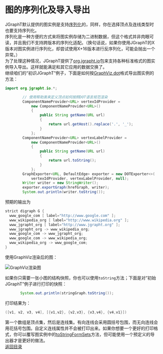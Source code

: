 # 图的序列化及导入导出  
JGraphT默认提供的图实例是支持[序列化](https://docs.oracle.com/javase/8/docs/api/java/io/Serializable.html)的，同样，你在选择顶点及连线类型时也要支持序列化。  
序列化是一种方便的方式来将图实例存储为二进制数据，但这个格式并非肉眼可读，并且我们不支持跨版本的序列化适配。（换句话说，如果你使用JGraphT的X版本对图实例进行序列化，却尝试使用X+16版本进行反序列化，可能会抛出一个异常。）  
为了处理这种情况，JGraphT提供了[org.jgrapht.io](https://jgrapht.org/javadoc/org/jgrapht/io/package-summary.html)包来支持各种标准格式的图实例导入导出。这样就能满足和其它应用的数据交换了。  
继续咱们的“初识JGraphT”例子，下面是如何按[GraphViz.dot](https://www.graphviz.org/)格式导出图实例的方法：  
``` java
import org.jgrapht.io.*;

        // 使用帮助类来定义顶点如何按照DOT语言规范渲染
        ComponentNameProvider<URL> vertexIdProvider =
            new ComponentNameProvider<URL>()
            {
                public String getName(URL url)
                {
                    return url.getHost().replace('.', '_');
                }
            };
        ComponentNameProvider<URL> vertexLabelProvider =
            new ComponentNameProvider<URL>()
            {
                public String getName(URL url)
                {
                    return url.toString();
                }
            };
        GraphExporter<URL, DefaultEdge> exporter = new DOTExporter<>(
            vertexIdProvider, vertexLabelProvider, null);
        Writer writer = new StringWriter();
        exporter.exportGraph(hrefGraph, writer);
        System.out.println(writer.toString());
```  
预期的输出为  
``` java
strict digraph G {
  www_google_com [ label="http://www.google.com" ];
  www_wikipedia_org [ label="http://www.wikipedia.org" ];
  www_jgrapht_org [ label="http://www.jgrapht.org" ];
  www_jgrapht_org -> www_wikipedia_org;
  www_google_com -> www_jgrapht_org;
  www_google_com -> www_wikipedia_org;
  www_wikipedia_org -> www_google_com;
}
```  
使用GraphViz渲染后的图：  

![GraphViz渲染图](https://jgrapht.org/guide/hello.png)  

如果你只需要一张小图的结构快照，你也可以使用`toString`方法；下面是对“初始JGraphT”例子进行打印的快照：  
``` java
       System.out.println(stringGraph.toString());
```  
打印结果为：  
``` java
([v1, v2, v3, v4], [{v1,v2}, {v2,v3}, {v3,v4}, {v4,v1}])
```  
第一个数组是顶点集，然后是连线集。有向连线会采用圆括号包围，而无向连线会用花括号包围。自定义连线属性并不会被打印出来。如果你想要一个更好的打印格式，你可以覆写图实例中的[toStringFormSets](https://jgrapht.org/javadoc/org/jgrapht/graph/AbstractGraph.html#toStringFromSets-java.util.Collection-java.util.Collection-boolean-)方法，但可能使用一个预定义的导出器才是更好的做法。  
[返回目录](https://github.com/roysong/reseachTec/tree/master/graph/jGraphT/apply/dev#jgrapht%E5%BC%80%E5%8F%91%E6%8C%87%E5%8D%97%E6%80%BB%E7%BA%B2)

